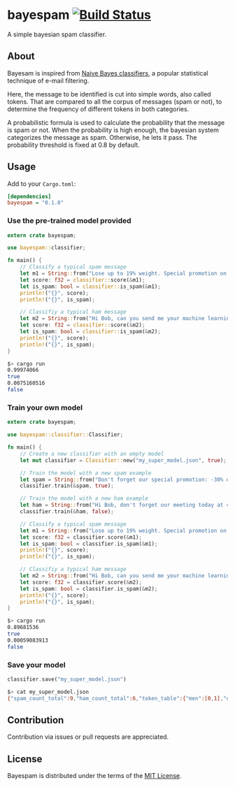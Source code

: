 # bayespam [![Build Status](https://travis-ci.com/zenoxygen/bayespam.svg?branch=master)](https://travis-ci.com/zenoxygen/bayespam)

A simple bayesian spam classifier.

## About

Bayesam is inspired from [Naive Bayes classifiers](https://en.wikipedia.org/wiki/Naive_Bayes_spam_filtering), a popular statistical technique of e-mail filtering.

Here, the message to be identified is cut into simple words, also called tokens.
That are compared to all the corpus of messages (spam or not), to determine the frequency of different tokens in both categories.

A probabilistic formula is used to calculate the probability that the message is spam or not.
When the probability is high enough, the bayesian system categorizes the message as spam.
Otherwise, he lets it pass. The probability threshold is fixed at 0.8 by default.

## Usage

Add to your `Cargo.toml`:

```ini
[dependencies]
bayespam = "0.1.0"
```

### Use the pre-trained model provided

```rust
extern crate bayespam;

use bayespam::classifier;

fn main() {
    // Classify a typical spam message
    let m1 = String::from("Lose up to 19% weight. Special promotion on our new weightloss.");
    let score: f32 = classifier::score(&m1);
    let is_spam: bool = classifier::is_spam(&m1);
    println!("{}", score);
    println!("{}", is_spam);

    // Classifiy a typical ham message
    let m2 = String::from("Hi Bob, can you send me your machine learning homework?");
    let score: f32 = classifier::score(&m2);
    let is_spam: bool = classifier::is_spam(&m2);
    println!("{}", score);
    println!("{}", is_spam);
}
```

```bash
$> cargo run
0.99974066
true
0.0075160516
false
```

### Train your own model

```rust
extern crate bayespam;

use bayespam::classifier::Classifier;

fn main() {
    // Create a new classifier with an empty model
    let mut classifier = Classifier::new("my_super_model.json", true);

    // Train the model with a new spam example
    let spam = String::from("Don't forget our special promotion: -30% on men shoes, only today!");
    classifier.train(&spam, true);

    // Train the model with a new ham example
    let ham = String::from("Hi Bob, don't forget our meeting today at 4pm.");
    classifier.train(&ham, false);

    // Classify a typical spam message
    let m1 = String::from("Lose up to 19% weight. Special promotion on our new weightloss.");
    let score: f32 = classifier.score(&m1);
    let is_spam: bool = classifier.is_spam(&m1);
    println!("{}", score);
    println!("{}", is_spam);

    // Classifiy a typical ham message
    let m2 = String::from("Hi Bob, can you send me your machine learning homework?");
    let score: f32 = classifier.score(&m2);
    let is_spam: bool = classifier.is_spam(&m2);
    println!("{}", score);
    println!("{}", is_spam);
}
```

```bash
$> cargo run
0.89681536
true
0.00059083913
false
```

### Save your model

```rust
classifier.save("my_super_model.json")
```

```bash
$> cat my_super_model.json
{"spam_count_total":9,"ham_count_total":6,"token_table":{"men":[0,1],"dont":[1,1],"shoes":[0,1],"today":[1,1],"promotion:":[0,1],"only":[0,1],"bob":[1,0],"meeting":[1,0],"forget":[1,1],"our":[1,1],"special":[0,1]}}
```

## Contribution

Contribution via issues or pull requests are appreciated.

## License

Bayespam is distributed under the terms of the [MIT License](LICENSE).
